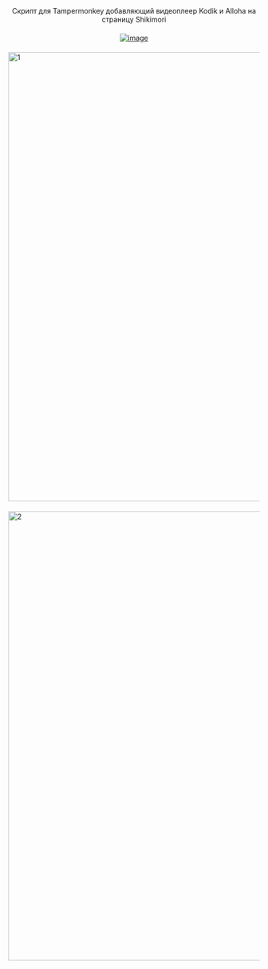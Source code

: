 <div align="center"> Скрипт для Tampermonkey добавляющий видеоплеер Kodik и Alloha на страницу Shikimori </div>
ㅤ
<div align="center">
<a href="https://github.com/Onzis/ShikiPlayer/raw/refs/heads/main/ShikiPlayer.user.js"><img src="https://camo.githubusercontent.com/d1aa2a15c13c2674adbbc710b71c7dcdc05c1b9d50bbc0938816249f16cd62d7/68747470733a2f2f696d672e736869656c64732e696f2f7374617469632f76313f6c6162656c3d534352495054266d6573736167653d494e5354414c4c267374796c653d666f722d7468652d626164676526636f6c6f723d79656c6c6f77" alt="image" data-canonical-src="https://img.shields.io/static/v1?label=SCRIPT&amp;message=INSTALL&amp;style=for-the-badge&amp;color=yellow" style="max-width: 100%;"></a>
</div>
ㅤ
<img width="1920" height="899" alt="1" src="https://github.com/user-attachments/assets/e5c9e77c-132b-49da-b6a4-c5076b9a7923" />
ㅤ
<img width="1920" height="899" alt="2" src="https://github.com/user-attachments/assets/8e26df01-2a07-4162-8098-9f1b3517d70d" />
